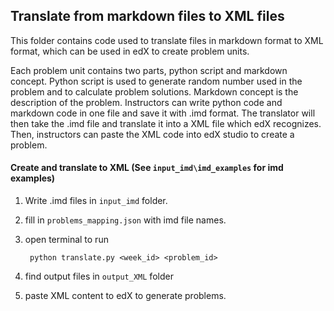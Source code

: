 ## Translate from markdown files to XML files

This folder contains code used to translate files in markdown format to XML format, which can be used in edX to create problem units.

Each problem unit contains two parts, python script and markdown concept. Python script is used to generate random number used in the problem and to calculate problem solutions. Markdown concept is the description of the problem. Instructors can write python code and markdown code in one file and save it with .imd format. The translator will then take the .imd file and translate it into a XML file which edX recognizes. Then, instructors can paste the XML code into edX studio to create a problem.

#### Create and translate to XML (See ```input_imd\imd_examples``` for imd examples)

1. Write .imd files in ```input_imd``` folder.
2. fill in ```problems_mapping.json``` with imd file names.
3. open terminal to run

		python translate.py <week_id> <problem_id>

4. find output files in ```output_XML``` folder
5. paste XML content to edX to generate problems.
